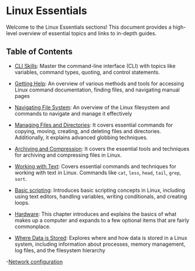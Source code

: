
# Linux Essentials

Welcome to the Linux Essentials sections! This document provides a high-level overview of essential topics and links to in-depth guides.

## Table of Contents

- [CLI Skills](cli-skills.md): Master the command-line interface (CLI) with topics like variables, command types, quoting, and control statements.

- [Getting Help](getting-help.md): An overview of various methods and tools for accessing Linux command documentation, finding files, and navigating manual pages

- [Navigating File System](file-system-navigating.md): An overview of the Linux filesystem and commands to navigate and manage it effectively 

- [Managing Files and Directories](managing-files-directories.md): It covers essential commands for copying, moving, creating, and deleting files and directories. Additionally, it explains advanced globbing techniques.

- [Archiving and Compression](archiving-and-compression.md): It covers the essential tools and techniques for archiving and compressing files in Linux.

- [Working with Text](working-with-text.md): Covers essential commands and techniques for working with text in Linux. Commands like `cat`, `less`, `head`, `tail`, `grep`, `sort`.

- [Basic scripting](basic-scripting.md): Introduces basic scripting concepts in Linux, including using text editors, handling variables, writing conditionals, and creating loops. 

- [Hardware](hardware.md): This chapter introduces and explains the basics of what makes up a computer and expands to a few optional items that are fairly commonplace. 

- [Where Data is Stored](where-data-stored.md): Explores where and how data is stored in a Linux system, including information about processes, memory management, log files, and the filesystem hierarchy

-[Network configuration](network-configuration.md)


